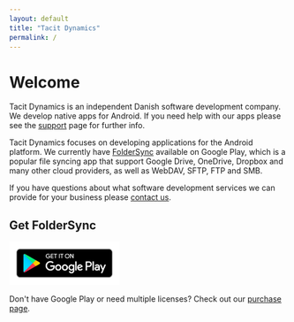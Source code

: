 ```yaml
---
layout: default
title: "Tacit Dynamics"
permalink: /
---
```


# Welcome

Tacit Dynamics is an independent Danish software development company. We develop native apps for Android. If you need help with our apps please see the [support](/support) page for further info.

Tacit Dynamics focuses on developing applications for the Android platform. We currently have [FolderSync](/foldersync) available on Google Play, which is a popular file syncing app that support Google Drive, OneDrive, Dropbox and many other cloud providers, as well as WebDAV, SFTP, FTP and SMB.

If you have questions about what software development services we can provide for your business please [contact us](/contact).


## Get FolderSync

<a href="https://play.google.com/store/apps/developer?id=Tacit%20Dynamics"><img src="assets/img/android_app_on_play_logo_large.png" alt="drawing" style="width:200px;"/></a>

Don't have Google Play or need multiple licenses?
Check out our [purchase page](/foldersync/purchase).